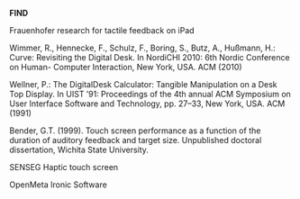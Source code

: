 **FIND**

Frauenhofer research for tactile feedback on iPad

Wimmer, R., Hennecke, F., Schulz, F., Boring, S., Butz, A., Hußmann, H.: Curve: Revisiting the Digital Desk. In NordiCHI 2010: 6th Nordic Conference on Human- Computer Interaction, New York, USA. ACM (2010)

Wellner, P.: The DigitalDesk Calculator: Tangible Manipulation on a Desk Top Display. In UIST ’91: Proceedings of the 4th annual ACM Symposium on User Interface Software and Technology, pp. 27–33, New York, USA. ACM (1991)

Bender, G.T. (1999). Touch screen performance as a function of the duration of auditory feedback and target size. Unpublished doctoral dissertation, Wichita State University.

SENSEG Haptic touch screen

OpenMeta Ironic Software